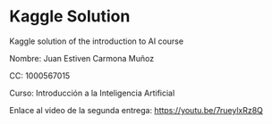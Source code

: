 # Kaggle Solution

Kaggle solution of the introduction to AI course

Nombre: Juan Estiven Carmona Muñoz

CC: 1000567015

Curso: Introducción a la Inteligencia Artificial

Enlace al video de la segunda entrega: https://youtu.be/7rueylxRz8Q
